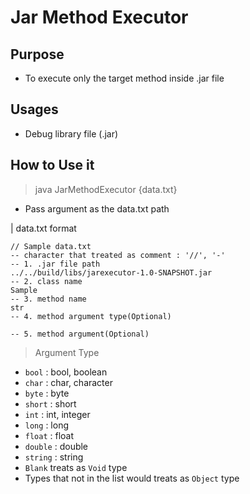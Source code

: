 # Jar Method Executor

## Purpose

- To execute only the target method inside .jar file

## Usages

- Debug library file (.jar)

## How to Use it

> java JarMethodExecutor {data.txt}
- Pass argument as the data.txt path

| data.txt format
```
// Sample data.txt
-- character that treated as comment : '//', '-'
-- 1. .jar file path
../../build/libs/jarexecutor-1.0-SNAPSHOT.jar
-- 2. class name
Sample
-- 3. method name
str
-- 4. method argument type(Optional)

-- 5. method argument(Optional)

```

> Argument Type
- `bool` : bool, boolean
- `char` : char, character
- `byte` : byte
- `short` : short
- `int` : int, integer
- `long` : long
- `float` : float
- `double` : double
- `string` : string
- `Blank` treats as `Void` type
- Types that not in the list would treats as `Object` type
